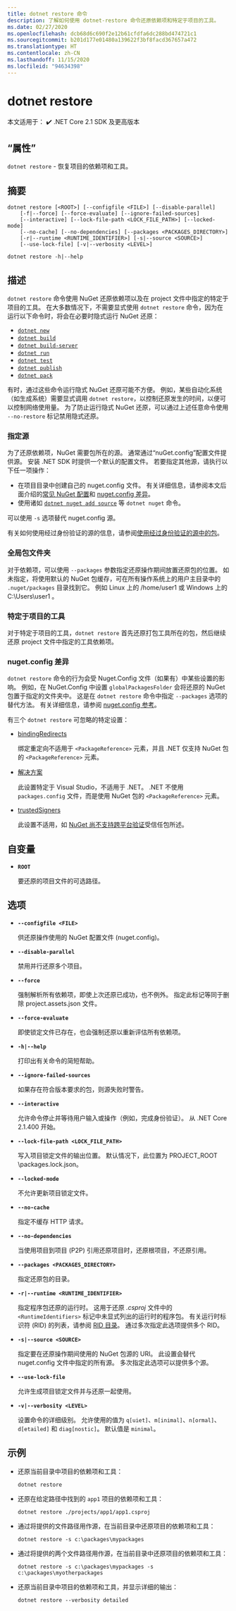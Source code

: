 ```yaml
---
title: dotnet restore 命令
description: 了解如何使用 dotnet-restore 命令还原依赖项和特定于项目的工具。
ms.date: 02/27/2020
ms.openlocfilehash: dcb68d6c690f2e12b61cfdfa6dc288bd474721c1
ms.sourcegitcommit: b201d177e01480a139622f3bf8facd367657a472
ms.translationtype: HT
ms.contentlocale: zh-CN
ms.lasthandoff: 11/15/2020
ms.locfileid: "94634398"
---
```

# <a name="dotnet-restore"></a>dotnet restore

本文适用于： ✔️ .NET Core 2.1 SDK 及更高版本

## <a name="name"></a>“属性”

`dotnet restore` - 恢复项目的依赖项和工具。

## <a name="synopsis"></a>摘要

```dotnetcli
dotnet restore [<ROOT>] [--configfile <FILE>] [--disable-parallel]
    [-f|--force] [--force-evaluate] [--ignore-failed-sources]
    [--interactive] [--lock-file-path <LOCK_FILE_PATH>] [--locked-mode]
    [--no-cache] [--no-dependencies] [--packages <PACKAGES_DIRECTORY>]
    [-r|--runtime <RUNTIME_IDENTIFIER>] [-s|--source <SOURCE>]
    [--use-lock-file] [-v|--verbosity <LEVEL>]

dotnet restore -h|--help
```

## <a name="description"></a>描述

`dotnet restore` 命令使用 NuGet 还原依赖项以及在 project 文件中指定的特定于项目的工具。  在大多数情况下，不需要显式使用 `dotnet restore` 命令，因为在运行以下命令时，将会在必要时隐式运行 NuGet 还原：

- [`dotnet new`](dotnet-new.md)
- [`dotnet build`](dotnet-build.md)
- [`dotnet build-server`](dotnet-build-server.md)
- [`dotnet run`](dotnet-run.md)
- [`dotnet test`](dotnet-test.md)
- [`dotnet publish`](dotnet-publish.md)
- [`dotnet pack`](dotnet-pack.md)

有时，通过这些命令运行隐式 NuGet 还原可能不方便。 例如，某些自动化系统（如生成系统）需要显式调用 `dotnet restore`，以控制还原发生的时间，以便可以控制网络使用量。 为了防止运行隐式 NuGet 还原，可以通过上述任意命令使用 `--no-restore` 标记禁用隐式还原。

### <a name="specify-feeds"></a>指定源

为了还原依赖项，NuGet 需要包所在的源。 通常通过“nuGet.config”配置文件提供源。 安装 .NET SDK 时提供一个默认的配置文件。 若要指定其他源，请执行以下任一项操作：

- 在项目目录中创建自己的 nuget.config 文件。 有关详细信息，请参阅本文后面介绍的[常见 NuGet 配置](/nuget/consume-packages/configuring-nuget-behavior)和 [nuget.config 差异](#nugetconfig-differences)。
- 使用诸如 [`dotnet nuget add source`](dotnet-nuget-add-source.md) 等 `dotnet nuget` 命令。

可以使用 `-s` 选项替代 nuget.config 源。

有关如何使用经过身份验证的源的信息，请参阅[使用经过身份验证的源中的包](/nuget/consume-packages/consuming-packages-authenticated-feeds)。

### <a name="global-packages-folder"></a>全局包文件夹

对于依赖项，可以使用 `--packages` 参数指定还原操作期间放置还原包的位置。 如未指定，将使用默认的 NuGet 包缓存，可在所有操作系统上的用户主目录中的 `.nuget/packages` 目录找到它。 例如 Linux 上的 /home/user1 或 Windows 上的 C:\Users\user1 。

### <a name="project-specific-tooling"></a>特定于项目的工具

对于特定于项目的工具，`dotnet restore` 首先还原打包工具所在的包，然后继续还原 project 文件中指定的工具依赖项。

### <a name="nugetconfig-differences"></a>nuget.config 差异

`dotnet restore` 命令的行为会受 Nuget.Config 文件（如果有）中某些设置的影响。 例如，在 NuGet.Config 中设置 `globalPackagesFolder` 会将还原的 NuGet 包置于指定的文件夹中。 这是在 `dotnet restore` 命令中指定 `--packages` 选项的替代方法。 有关详细信息，请参阅 [nuget.config 参考](/nuget/schema/nuget-config-file)。

有三个 `dotnet restore` 可忽略的特定设置：

- [bindingRedirects](/nuget/schema/nuget-config-file#bindingredirects-section)

  绑定重定向不适用于 `<PackageReference>` 元素，并且 .NET 仅支持 NuGet 包的 `<PackageReference>` 元素。

- [解决方案](/nuget/schema/nuget-config-file#solution-section)

  此设置特定于 Visual Studio，不适用于 .NET。 .NET 不使用 `packages.config` 文件，而是使用 NuGet 包的 `<PackageReference>` 元素。

- [trustedSigners](/nuget/schema/nuget-config-file#trustedsigners-section)

  此设置不适用，如 [NuGet 尚不支持跨平台验证](https://github.com/NuGet/Home/issues/7939)受信任包所述。

## <a name="arguments"></a>自变量

- **`ROOT`**

  要还原的项目文件的可选路径。

## <a name="options"></a>选项

- **`--configfile <FILE>`**

  供还原操作使用的 NuGet 配置文件 (nuget.config)。

- **`--disable-parallel`**

  禁用并行还原多个项目。

- **`--force`**

  强制解析所有依赖项，即使上次还原已成功，也不例外。 指定此标记等同于删除 project.assets.json 文件。

- **`--force-evaluate`**

  即使锁定文件已存在，也会强制还原以重新评估所有依赖项。

- **`-h|--help`**

  打印出有关命令的简短帮助。

- **`--ignore-failed-sources`**

  如果存在符合版本要求的包，则源失败时警告。

- **`--interactive`**

  允许命令停止并等待用户输入或操作（例如，完成身份验证）。 从 .NET Core 2.1.400 开始。

- **`--lock-file-path <LOCK_FILE_PATH>`**

  写入项目锁定文件的输出位置。 默认情况下，此位置为 PROJECT_ROOT \packages.lock.json。

- **`--locked-mode`**

  不允许更新项目锁定文件。

- **`--no-cache`**

  指定不缓存 HTTP 请求。

- **`--no-dependencies`**

  当使用项目到项目 (P2P) 引用还原项目时，还原根项目，不还原引用。

- **`--packages <PACKAGES_DIRECTORY>`**

  指定还原包的目录。

- **`-r|--runtime <RUNTIME_IDENTIFIER>`**

  指定程序包还原的运行时。 这用于还原 *.csproj* 文件中的 `<RuntimeIdentifiers>` 标记中未显式列出的运行时的程序包。 有关运行时标识符 (RID) 的列表，请参阅 [RID 目录](../rid-catalog.md)。 通过多次指定此选项提供多个 RID。

- **`-s|--source <SOURCE>`**

  指定要在还原操作期间使用的 NuGet 包源的 URI。 此设置会替代 nuget.config 文件中指定的所有源。 多次指定此选项可以提供多个源。

- **`--use-lock-file`**

  允许生成项目锁定文件并与还原一起使用。

- **`-v|--verbosity <LEVEL>`**

  设置命令的详细级别。 允许使用的值为 `q[uiet]`、`m[inimal]`、`n[ormal]`、`d[etailed]` 和 `diag[nostic]`。 默认值是 `minimal`。

## <a name="examples"></a>示例

- 还原当前目录中项目的依赖项和工具：

  ```dotnetcli
  dotnet restore
  ```

- 还原在给定路径中找到的 `app1` 项目的依赖项和工具：

  ```dotnetcli
  dotnet restore ./projects/app1/app1.csproj
  ```

- 通过将提供的文件路径用作源，在当前目录中还原项目的依赖项和工具：

  ```dotnetcli
  dotnet restore -s c:\packages\mypackages
  ```

- 通过将提供的两个文件路径用作源，在当前目录中还原项目的依赖项和工具：

  ```dotnetcli
  dotnet restore -s c:\packages\mypackages -s c:\packages\myotherpackages
  ```

- 还原当前目录中项目的依赖项和工具，并显示详细的输出：

  ```dotnetcli
  dotnet restore --verbosity detailed
  ```
